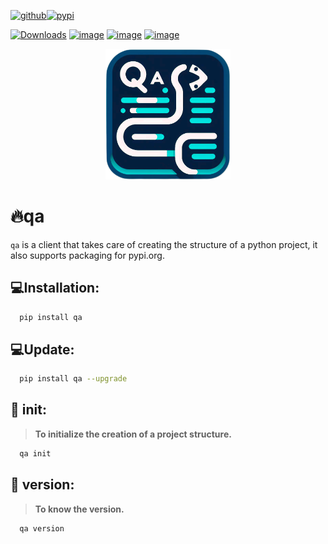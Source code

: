 [![github](https://img.shields.io/badge/my_profile-000?style=for-the-badge&logo=github&logoColor=white)](https://github.com/Daxexs)[![pypi](https://img.shields.io/badge/Pypi-0A66C2?style=for-the-badge&logo=pypi&logoColor=white)](https://pypi.org/project/qa)

[![Downloads](https://static.pepy.tech/badge/qa)](https://pepy.tech/project/qa) [![image](https://img.shields.io/pypi/pyversions/qa.svg)](https://pypi.python.org/pypi/qa) [![image](https://img.shields.io/pypi/v/qa.svg)](https://pypi.python.org/pypi/qa) [![image](https://img.shields.io/pypi/l/qa.svg)](https://pypi.python.org/pypi/qa)

<div align="center">
    <img src="media/logo.png" alt="logo" width="200">
</div>


# 🔥qa
`qa` is a client that takes care of creating the structure of a python project, it also supports packaging for pypi.org.

## 💻Installation:

```bash
  pip install qa
```

## 💻Update:
```bash
  pip install qa --upgrade
```

## 🔎 init:
> **To initialize the creation of a project structure.**
```bash
  qa init
```
## 🔎 version:
> **To know the version.**
```bash
  qa version
```
